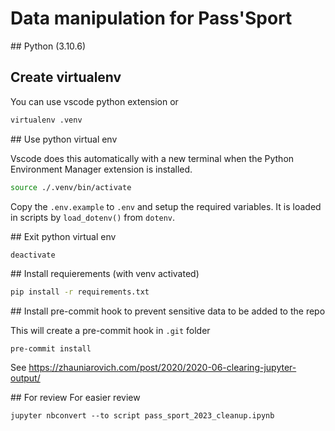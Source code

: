 # Data manipulation for Pass'Sport

## Python (3.10.6)

## Create virtualenv

You can use vscode python extension or

```bash
virtualenv .venv
```

## Use python virtual env

Vscode does this automatically with a new terminal
when the Python Environment Manager extension is installed.
```bash
source ./.venv/bin/activate
```

Copy the `.env.example` to `.env` and setup the required variables.
It is loaded in scripts by `load_dotenv()` from `dotenv`.


## Exit python virtual env

```bash
deactivate
```

## Install requierements (with venv activated)
```bash
pip install -r requirements.txt
```


## Install pre-commit hook to prevent sensitive data to be added to the repo

This will create a pre-commit hook in `.git` folder
```
pre-commit install
```
See https://zhauniarovich.com/post/2020/2020-06-clearing-jupyter-output/


## For review
For easier review
```
jupyter nbconvert --to script pass_sport_2023_cleanup.ipynb
```
